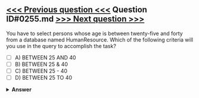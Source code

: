 [<<< Previous question <<<](0254.md)   Question ID#0255.md   [>>> Next question >>>](0256.md)
---

You have to select persons whose age is between twenty-five and forty from a database named HumanResource. Which of the following criteria will you use in the query to accomplish the task?

- [ ] A) BETWEEN 25 AND 40
- [ ] B) BETWEEN 25 & 40
- [ ] C) BETWEEN 25 - 40
- [ ] D) BETWEEN 25 TO 40

<details><summary><b>Answer</b></summary>
<p>
  Answer: <strong>A</strong>
</p>
</details>
